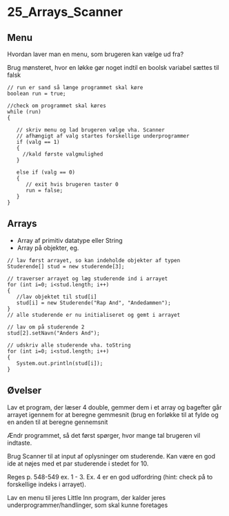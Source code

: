 # 25_Arrays_Scanner

## Menu
Hvordan laver man en menu, som brugeren kan vælge ud fra?

Brug mønsteret, hvor en løkke gør noget indtil en boolsk variabel sættes til falsk
````
// run er sand så længe programmet skal køre
boolean run = true;

//check om programmet skal køres
while (run)
{
   
   // skriv menu og lad brugeren vælge vha. Scanner
   // afhængigt af valg startes forskellige underprogrammer
   if (valg == 1)
   {
     //kald første valgmulighed
   }
   
   else if (valg == 0)
   {
      // exit hvis brugeren taster 0
      run = false;
   }
}
````

## Arrays

* Array af primitiv datatype eller String
* Array på objekter, eg.
````
// lav først arrayet, so kan indeholde objekter af typen
Studerende[] stud = new studerende[3];

// traverser arrayet og læg studerende ind i arrayet
for (int i=0; i<stud.length; i++)
{
   //lav objektet til stud[i]
   stud[i] = new Studerende("Rap And", "Andedammen");
}
// alle studerende er nu initialiseret og gemt i arrayet

// lav om på studerende 2
stud[2].setNavn("Anders And");

// udskriv alle studerende vha. toString
for (int i=0; i<stud.length; i++)
{
   System.out.println(stud[i]);
}
````

## Øvelser

Lav et program, der læser 4 double, gemmer dem i et array og bagefter går arrayet igennem for at beregne gemmesnit (brug en forløkke til at fylde og en anden til at beregne gennemsnit

Ændr programmet, så det først spørger, hvor mange tal brugeren vil indtaste.

Brug Scanner til at input af oplysninger om studerende. Kan være en god ide at nøjes med et par studerende i stedet for 10.

Reges p. 548-549 ex. 1 - 3. Ex. 4 er en god udfordring (hint: check på to forskellige indeks i arrayet).

Lav en menu til jeres Little Inn program, der kalder jeres underprogrammer/handlinger, som skal kunne foretages

